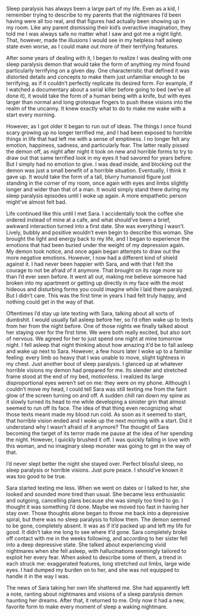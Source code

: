 Sleep paralysis has always been a large part of my life. Even as a kid, I remember trying to describe to my parents that the nightmares I’d been having were all too real, and that figures had actually been showing up in my room. Like any parent dismissing their kid’s overactive imagination, they told me I was always safe no matter what I saw and got me a night light. That, however, made the illusions I would see in my helpless half asleep state even worse, as I could make out more of their terrifying features.

After some years of dealing with it, I began to realize I was dealing with one sleep paralysis demon that would take the form of anything my mind found particularly terrifying on a given day. One characteristic that defined it was distorted details and concepts to make them just unfamiliar enough to be terrifying, as if it couldn’t perfectly replicate its desired form. For example, if I watched a documentary about a serial killer before going to bed (we’ve all done it), it would take the form of a human being with a knife, but with eyes larger than normal and long grotesque fingers to push these visions into the realm of the uncanny. It knew exactly what to do to make me wake with a start every morning.

However, as I got older it began to run out of ideas. The things I once found scary growing up no longer terrified me, and I had been exposed to horrible things in life that had left me with a sense of emptiness. I no longer felt any emotion, happiness, sadness, and particularly fear. The latter really pissed the demon off, as night after night it took on new and horrible forms to try to draw out that same terrified look in my eyes it had savored for years before. But I simply had no emotion to give. I was dead inside, and blocking out the demon was just a small benefit of a horrible situation. Eventually, I think it gave up. It would take the form of a tall, blurry humanoid figure just standing in the corner of my room, once again with eyes and limbs slightly longer and wider than that of a man. It would simply stand there during my sleep paralysis episodes until I woke up again. A more empathetic person might’ve almost felt bad.

Life continued like this until I met Sara. I accidentally took the coffee she ordered instead of mine at a cafe, and what should’ve been a brief, awkward interaction turned into a first date. She was everything I wasn’t. Lively, bubbly and positive wouldn’t even begin to describe this woman. She brought the light and energy back to my life, and I began to experience the emotions that had been buried under the weight of my depression again. My demon took notice, and once again began attempts to draw out the more negative emotions. However, I now had a different kind of shield against it. I had never been happier with Sara, and with that I felt the courage to not be afraid of it anymore. That brought on its rage more so than I’d ever seen before. It went all out, making me believe someone had broken into my apartment or getting up directly in my face with the most hideous and disturbing forms you could imagine while I laid there paralyzed. But I didn’t care. This was the first time in years I had felt truly happy, and nothing could get in the way of that.

Oftentimes I’d stay up late texting with Sara, talking about all sorts of dumbshit. I would usually fall asleep before her, so I’d often wake up to texts from her from the night before. One of those nights we finally talked about her staying over for the first time. We were both really excited, but also sort of nervous. We agreed for her to just spend one night at mine tomorrow night. I fell asleep that night thinking about how amazing it’d be to fall asleep and wake up next to Sara. However, a few hours later I woke up to a familiar feeling: every limb so heavy that I was unable to move, slight tightness in my chest. Just another bout of sleep paralysis. I glanced up at whatever horrible visions my demon had prepared for me. Its slender and stretched frame stood at the end of my bed, motionless. I realized its large disproportional eyes weren’t set on me: they were on my phone. Although I couldn’t move my head, I could tell Sara was still texting me from the faint glow of the screen turning on and off. A sudden chill ran down my spine as it slowly turned its head to me while developing a sinister grin that almost seemed to run off its face. The idea of that thing even recognizing what those texts meant made my blood run cold. As soon as it seemed to start, that horrible vision ended and I woke up the next morning with a start. Did it understand why I wasn’t afraid of it anymore? The thought of Sara becoming the target of its terror made me pause at the idea of her spending the night. However, I quickly brushed it off. I was quickly falling in love with this woman, and no imaginary sleep monster was going to get in the way of that. 

I’d never slept better the night she stayed over. Perfect blissful sleep, no sleep paralysis or horrible visions. Just pure peace. I should’ve known it was too good to be true.

Sara started texting me less. When we went on dates or I talked to her, she looked and sounded more tired than usual. She became less enthusiastic and outgoing, cancelling plans because she was simply too tired to go. I thought it was something I’d done. Maybe we moved too fast in having her stay over. Those thoughts alone began to throw me back into a depressive spiral, but there was no sleep paralysis to follow them. The demon seemed to be gone, completely absent. It was as if it’d packed up and left my life for good. It didn’t take me long to see where it’d gone. Sara completely broke off contact with me in the weeks following, and according to her sister fell into a deep depressive state. She talked about experiencing vivid nightmares when she fell asleep, with hallucinations seemingly tailored to exploit her every fear. When asked to describe some of them, a trend in each struck me: exaggerated features, long stretched out limbs, large wide eyes. I had dumped my burden on to her, and she was not equipped to handle it in the way I was. 

The news of Sara taking her own life shattered me. She had apparently left a note, ranting about nightmares and visions of a sleep paralysis demon haunting her dreams. After that, it returned to me. Only now it had a new, favorite form to make every moment of sleep a waking nightmare.
